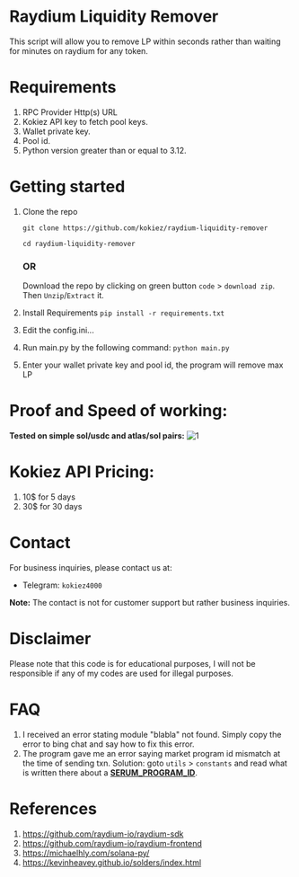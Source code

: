 # Raydium Liquidity Remover
This script will allow you to remove LP within seconds rather than waiting for minutes on raydium for any token.


# Requirements
1. RPC Provider Http(s) URL
2. Kokiez API key to fetch pool keys.
3. Wallet private key.
4. Pool id.
5. Python version greater than or equal to 3.12.

# Getting started
1. Clone the repo

    ```
   git clone https://github.com/kokiez/raydium-liquidity-remover
   
   cd raydium-liquidity-remover
   ```
   
      ### OR
   
   Download the repo by clicking on green button `code` > `download zip`. Then `Unzip`/`Extract` it.

3. Install Requirements
 `pip install -r requirements.txt`

4. Edit the config.ini...
5. Run main.py by the following command:
 `python main.py`
6. Enter your wallet private key and pool id, the program will remove max LP

# Proof and Speed of working:
**Tested on simple sol/usdc and atlas/sol pairs:**
![1](https://github.com/kokiez/raydium-liquidity-remover/assets/105941365/cdc5ad00-b7e4-44bb-9543-301361ac6d8f)

# Kokiez API Pricing:
  1) 10$ for 5 days 
  2) 30$ for 30 days

# Contact
For business inquiries, please contact us at:
 - Telegram: `kokiez4000`
 
**Note:** The contact is not for customer support but rather business inquiries.

# Disclaimer
Please note that this code is for educational purposes, I will not be responsible if any of my codes are used for illegal purposes.


# FAQ
1. I received an error stating module "blabla" not found. Simply copy the error to bing chat and say how to fix this error.
2. The program gave me an error saying market program id mismatch at the time of sending txn. Solution: goto `utils` > `constants` and read what is written there about a [**SERUM_PROGRAM_ID**](https://github.com/kokiez/raydium-liquidity-remover/blob/main/utils/constants.py#L19).

# References

1. https://github.com/raydium-io/raydium-sdk
2. https://github.com/raydium-io/raydium-frontend
3. https://michaelhly.com/solana-py/
4. https://kevinheavey.github.io/solders/index.html


